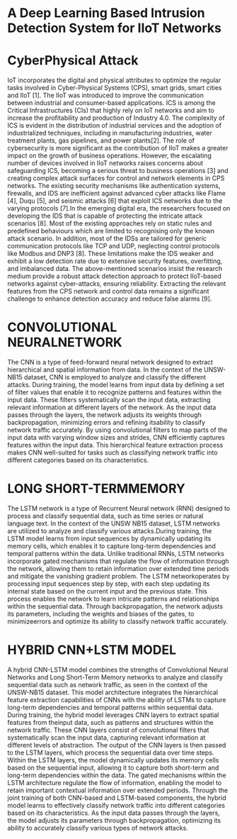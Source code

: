 # A Deep Learning Based Intrusion Detection System for IIoT Networks

# CyberPhysical Attack
IoT incorporates the digital and physical attributes to optimize the regular tasks involved in Cyber-Physical Systems (CPS), smart grids, smart cities and IIoT [1]. The IIoT was introduced to improve the communication between industrial and consumer-based applications. ICS is among the Critical Infrastructures (CIs) that highly rely on IoT networks and aim to increase the profitability and production of Industry 4.0. The complexity of ICS is evident in the distribution of industrial services and the adoption of industrialized techniques, including in manufacturing industries, water treatment plants, gas pipelines, and power plants[2]. The role of cybersecurity is more significant as the contribution of IIoT makes a greater impact on the growth of business operations. 
  However, the escalating number of devices involved in IIoT networks raises concerns about safeguarding ICS, becoming a serious threat to business operations [3] and creating complex attack surfaces for control and network elements in CPS networks. The existing security mechanisms like authentication systems, firewalls, and IDS are inefficient against advanced cyber attacks like Flame [4], Duqu [5], and seismic attacks [6] that exploit ICS networks due to the varying protocols [7].In the emerging digital era, the researchers focused on developing the IDS that is capable of protecting the intricate attack scenarios [8]. Most of the existing approaches rely on static rules and predefined behaviours which are limited to recognising only the known attack scenario. In addition, most of the IDSs are tailored for generic communication protocols like TCP and UDP, neglecting control protocols like Modbus and DNP3 [8]. These limitations make the IDS weaker and exhibit a low detection rate due to extensive security features, overfitting, and imbalanced data. The above-mentioned scenarios insist the research medium provide a robust attack detection approach to protect IIoT-based networks against cyber-attacks, ensuring reliability. Extracting the relevant features from the CPS network and control data remains a significant challenge to enhance detection accuracy and reduce false alarms [9].


   #  CONVOLUTIONAL NEURALNETWORK
 The CNN is a type of feed-forward neural network designed to extract hierarchical and spatial information from data. In the context of the UNSW-NB15 dataset, CNN is employed to analyze and classify the different attacks. During training, the model learns from input data by defining a set of filter values that enable it to recognize patterns and features within the input data. These filters systematically scan the input data, extracting relevant information at different layers of the network. As the input data passes through the layers, the network adjusts its weights through backpropagation, minimizing errors and refining itsability to classify network traffic accurately. By using convolutional filters to map parts of the input data with varying window sizes and strides, CNN efficiently captures features within the input data. This hierarchical feature extraction process makes CNN well-suited for tasks such as classifying network traffic into different categories based on its characteristics.

 # LONG SHORT-TERMMEMORY
 The LSTM network is a type of Recurrent Neural network (RNN) designed to process and classify sequential data, such as time series or natural language text. In the context of the UNSW NB15 dataset, LSTM networks are utilized to analyze and classify various attacks.During training, the LSTM model learns from input sequences by dynamically updating its memory cells, which enables it to capture long-term dependencies and temporal patterns within the data. Unlike traditional RNNs, LSTM networks incorporate gated mechanisms that regulate the flow of information through the network, allowing them to retain information over extended time periods and mitigate the vanishing gradient problem. The LSTM networkoperates by processing input sequences step by step, with each step updating its internal state based on the current input and the previous state. This process enables the network to learn intricate patterns and relationships within the sequential data. Through backpropagation, the network adjusts its parameters, including the weights and biases of the gates, to minimizeerrors and optimize its ability to classify network traffic accurately.

  # HYBRID CNN+LSTM MODEL
 A hybrid CNN-LSTM model combines the strengths of Convolutional Neural Networks and Long Short-Term Memory networks to analyze and classify sequential data such as network traffic, as seen in the context of the UNSW-NB15 dataset. This model architecture integrates the hierarchical feature extraction capabilities of CNNs with the ability of LSTMs to capture long-term dependencies and temporal patterns within sequential data. During training, the hybrid model leverages CNN layers to extract spatial features from theinput data, such as patterns and structures within the network traffic. These CNN layers consist of convolutional filters that systematically scan the input data, capturing relevant information at different levels of abstraction. The output of the CNN layers is then passed to the LSTM layers, which process the sequential data over time steps. Within the LSTM layers, the model dynamically updates its memory cells based on the sequential input, allowing it to capture both short-term and long-term dependencies within the data. The gated mechanisms within the LSTM architecture regulate the flow of information, enabling the model to retain important contextual information over extended periods. Through the joint training of both CNN-based and LSTM-based components, the hybrid model learns to effectively classify network traffic into different categories based on its characteristics. As the input data passes through the layers, the model adjusts its parameters through backpropagation, optimizing its ability to accurately classify various types of network attacks.
